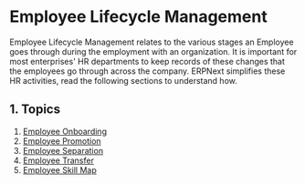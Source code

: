 <!-- add-breadcrumbs -->
# Employee Lifecycle Management

Employee Lifecycle Management relates to the various stages an Employee goes through during the employment with an organization. It is important for most enterprises' HR departments to keep records of these changes that the employees go through across the company. ERPNext simplifies these HR activities, read the following sections to understand how.


## 1. Topics
1. [Employee Onboarding](/docs/v12/user/manual/en/human-resources/employee-onboarding)
1. [Employee Promotion](/docs/v12/user/manual/en/human-resources/employee_promotion)
1. [Employee Separation](/docs/v12/user/manual/en/human-resources/employee-separation)
1. [Employee Transfer](/docs/v12/user/manual/en/human-resources/employee_transfer)
1. [Employee Skill Map](/docs/v12/user/manual/en/human-resources/employee_skill_map)

